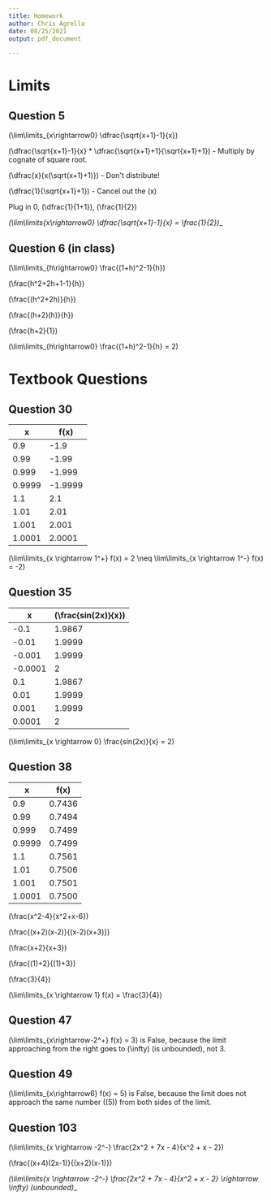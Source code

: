 ```yaml
---
title: Homework
author: Chris Agrella
date: 08/25/2021
output: pdf_document

---
```


Limits
======

Question 5
----------

\(\lim\limits_{x\rightarrow0} \dfrac{\sqrt{x+1}-1}{x}\)

\(\dfrac{\sqrt{x+1}-1}{x} * \dfrac{\sqrt{x+1}+1}{\sqrt{x+1}+1}\) - Multiply by cognate of square root.

\(\dfrac{x}{x(\sqrt(x+1)+1)}\) - Don't distribute!

\(\dfrac{1}{\sqrt{x+1}+1}\) - Cancel out the \(x\)

Plug in 0, \(\dfrac{1}{1+1}\), \(\frac{1}{2}\)

__\(\lim\limits_{x\rightarrow0} \dfrac{\sqrt{x+1}-1}{x} = \frac{1}{2}\)__

Question 6 (in class)
---------------------
\(\lim\limits_{h\rightarrow0} \frac{(1+h)^2-1}{h}\)

\(\frac{h^2+2h+1-1}{h}\)

\(\frac{(h^2+2h)}{h}\)

\(\frac{(h+2)(h)}{h}\)

\(\frac{h+2}{1}\)

\(\lim\limits_{h\rightarrow0} \frac{(1+h)^2-1}{h} = 2\)

Textbook Questions
==================

Question 30
-----------
|x|f(x)|
|-|----|
|0.9|-1.9|
|0.99|-1.99|
|0.999|-1.999|
|0.9999|-1.9999|
|1.1|2.1|
|1.01|2.01|
|1.001|2.001|
|1.0001|2.0001|

\(\lim\limits_{x \rightarrow 1^+} f(x) = 2 \neq \lim\limits_{x \rightarrow 1^-} f(x) = -2\)

Question 35
-----------
|x|\(\frac{sin(2x)}{x}\)|
|-|----|
|-0.1|1.9867|
|-0.01|1.9999|
|-0.001|1.9999|
|-0.0001|2|
|0.1|1.9867|
|0.01|1.9999|
|0.001|1.9999|
|0.0001|2|

\(\lim\limits_{x \rightarrow 0} \frac{sin(2x)}{x} = 2\)

Question 38
-----------

|x|f(x)|
|-|----|
|0.9|0.7436|
|0.99|0.7494|
|0.999|0.7499|
|0.9999|0.7499|
|1.1|0.7561|
|1.01|0.7506|
|1.001|0.7501|
|1.0001|0.7500|

\(\frac{x^2-4}{x^2+x-6}\)

\(\frac{(x+2)(x-2)}{(x-2)(x+3)}\)

\(\frac{x+2}{x+3}\)

\(\frac{(1)+2}{(1)+3}\)

\(\frac{3}{4}\)

\(\lim\limits_{x \rightarrow 1} f(x) = \frac{3}{4}\)

Question 47
-----------

\(\lim\limits_{x\rightarrow-2^+} f(x) = 3\) is False, because the limit approaching from the right goes to \(\infty\) (is unbounded), not 3.

Question 49
-----------

\(\lim\limits_{x\rightarrow6} f(x) = 5\) is False, because the limit does not approach the same number (\(5\)) from both sides of the limit.


Question 103
------------

\(\lim\limits_{x \rightarrow -2^-} \frac{2x^2 + 7x - 4}{x^2 + x - 2}\)

\(\frac{(x+4)(2x-1)}{(x+2)(x-1)}\)

__\(\lim\limits_{x \rightarrow -2^-} \frac{2x^2 + 7x - 4}{x^2 + x - 2} \rightarrow \infty\) (unbounded)__

